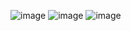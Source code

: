 ![image](https://github.com/ryandward/phylogenetic_CRISPRi/assets/6970996/7960fd43-032a-4738-828d-0ac74e1740c5)
![image](https://github.com/ryandward/phylogenetic_CRISPRi/assets/6970996/1beef0ca-5582-45fd-a59b-33407c5eea75)
![image](https://github.com/ryandward/phylogenetic_CRISPRi/assets/6970996/146ebcec-4424-49a0-b864-f0090354ac7c)
